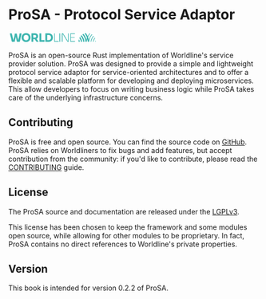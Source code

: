 # ProSA - Protocol Service Adaptor

<img class="logo" alt="Worldline" src="worldline.svg" height="20">

ProSA is an open-source Rust implementation of Worldline's service provider solution.
ProSA was designed to provide a simple and lightweight protocol service adaptor for service-oriented architectures and to offer a flexible and scalable platform for developing and deploying microservices. This allow developers to focus on writing business logic while ProSA takes care of the underlying infrastructure concerns.


## Contributing

ProSA is free and open source. You can find the source code on [GitHub](https://github.com/worldline/ProSA).
ProSA relies on Worldliners to fix bugs and add features, but accept contribution from the community: if you'd like to contribute, please read the [CONTRIBUTING](https://github.com/worldline/ProSA/blob/main/CONTRIBUTING.md) guide.


## License

The ProSA source and documentation are released under
the [LGPLv3](https://www.gnu.org/licenses/lgpl-3.0.html).

This license has been chosen to keep the framework and some modules open source, while allowing for other modules to be proprietary.
In fact, ProSA contains no direct references to Worldline's private properties.

## Version

This book is intended for version 0.2.2 of ProSA.
